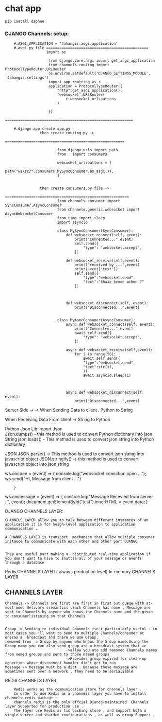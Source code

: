 # chat app 

```
pip install daphne
```
### DJANGO Channels: setup:

        #.ASGI_APPLICATION = 'Jahangir.asgi.application'
        #.asgi.py file ===============================================
                       import os

                        from django.core.asgi import get_asgi_application
                        from channels.routing import ProtocolTypeRouter,URLRouter
                        os.environ.setdefault('DJANGO_SETTINGS_MODULE', 'Jahangir.settings')
                        import app.routring as r
                        application = ProtocolTypeRouter({
                            "http":get_asgi_application(),
                            'websocket':URLRouter(
                                r.websocket_urlspattens
                            )

                        })
                        ===========================================================
        
        #.django app create app.py 
                    then create routing.py ->
                            =======================================================

                            from django.urls import path
                            from . import consumers

                            websocket_urlspattens = [
                                path("ws/sc/",consumers.MySyncConsumer.as_asgi()),
                            ]

        
                    then create consumers.py file ->
                            =========================================================
                            from channels.consumer import SyncConsumer,AsyncConsumer
                            from channels.generic.websocket import AsyncWebsocketConsumer
                            from time import sleep
                            import asyncio

                            class MySyncConsumer(SyncConsumer):
                                def websocket_connect(self, event):
                                    print("Connected...",event)
                                    self.send({
                                        "type": "websocket.accept",        
                                    })
                                    
                                def websocket_receive(self,event):
                                    print("received by ...",event)
                                    print(event['text'])
                                    self.send({
                                        "type":"websocket.send",
                                        "text":"Bhaia kemon achen ?"
                                    })
                                    


                                def websocket_disconnect(self, event):
                                    print("Disconnected...",event)


                            class MyAsncConsumer(AsyncConsumer):
                                async def websocket_connect(self, event):
                                    print("Connected...",event)
                                    await self.send({
                                        "type": "websocket.accept",        
                                    })
                                    
                                async def websocket_receive(self,event):
                                    for i in range(50):
                                        await self.send({
                                        "type":"websocket.send",
                                        "text":str(i),
                                        })
                                        await asyncio.sleep(1)
                                    


                                async def websocket_disconnect(self, event):
                                    print("Disconnected...",event)

                    

                
Server Side ->
    -> When Sending Data to client 
        . Python to String 

When Receiving Data From client
    -> String to Python


Python Json Lib 
    import Json  
        Json.dumps() - this method is used to convert Python dictionary into json String
        json.loads() - This method is used to convert json string into Python dictionary


JSON 
    JSON.parse() -> This method is used to convert json string into javascript  object 
    JSON.stringify() -> this method is used to convert javascript object into json string


 ws.onopen = (event) => {
            console.log("websocket conection open ...");
            ws.send("HI, Message from client ...")

        }

 ws.onmessage = (event) => {
            console.log("Message Recevied from server ..", event);
            document.getElementById("test").innerHTML = event.data;
        }




DJANGO CHANNELS LAYER:

    CHANNELS LAYER allow you to talk between differant instances of an application it is for heigh-level application to application communication . 

    A CHANNELS LAYER is transport  mechanism that allow multiple consumer instance to communicate with each other and other part DJANGO


    They are useful part making a  distributed real-time application if you don't want to have to shuttle all of your message or events through a database 

Redis CHANNELS LAYER ( always production level)
In-memory  CHANNELS LAYER




CHANNELS LAYER
--------------

    Channels -> Channels are first are first in first out queqe with at-most onec delivary ssemantics .Each Channels has name . Message are sent to Channels by anyone who knows the Channels name and the givan to consumerlistening on that Channels


    Group -> Sending to individual Channels isn't particularly useful - in most cases you 'll want to send to multiple Channels/consumer at onecas a  broadcast and there we use Group.
    removed from  a Group by anyone who knows the Group name.Using the Group name you can also send group are a broadcast system that =>
                                ->allow you ato add removed Channels names from nemed groups and send to those named groups
                                ->Provides group expired for clean-up conection whose disconnect handler did't get to run
    Message -> Message must be a dict . Because these message are sometimes sent over a network , they need to be serialiable

REDIS CHANNELS LAYER

        Redis works as the communication store for channels layer .
        In order to use Redis as a channels layer you have to install channels_redis package .
        channels_redis is the only offcial Djanog-maintained  Channels layer Supported for production use .
        The layer use Redis as tis backing store , and Support both a single-server and sharded configurations , as well as group Support . 
